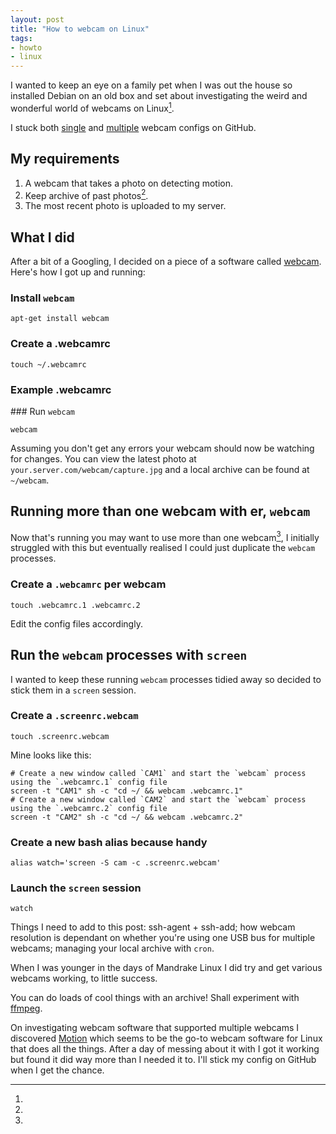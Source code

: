```yaml
---
layout: post
title: "How to webcam on Linux"
tags:
- howto
- linux
---
```


I wanted to keep an eye on a family pet when I was out the house so installed Debian on an old box and set about investigating the weird and wonderful world of webcams on Linux[^1].

I stuck both [single](https://github.com/rey/.webcam/tree/master) and [multiple](https://github.com/rey/.webcam/tree/multi) webcam configs on GitHub.

## My requirements

1. A webcam that takes a photo on detecting motion.
2. Keep archive of past photos[^2].
3. The most recent photo is uploaded to my server.

## What I did

After a bit of a Googling, I decided on a piece of a software called [webcam](http://packages.debian.org/sid/webcam). Here's how I got up and running:

### Install `webcam`

    apt-get install webcam

### Create a .webcamrc

    touch ~/.webcamrc

### Example .webcamrc

<script src="https://gist.github.com/rey/6606468.js">
</script>

### Run `webcam`

    webcam

Assuming you don't get any errors your webcam should now be watching for changes. You can view the latest photo at `your.server.com/webcam/capture.jpg` and a local archive can be found at `~/webcam`.

## Running more than one webcam with er, `webcam`

Now that's running you may want to use more than one webcam[^3], I initially struggled with this but eventually realised I could just duplicate the `webcam` processes.

### Create a `.webcamrc` per webcam

    touch .webcamrc.1 .webcamrc.2

Edit the config files accordingly.

## Run the `webcam` processes with `screen`

I wanted to keep these running `webcam` processes tidied away so decided to stick them in a `screen` session.

### Create a `.screenrc.webcam`

    touch .screenrc.webcam

Mine looks like this:

    # Create a new window called `CAM1` and start the `webcam` process using the `.webcamrc.1` config file
    screen -t "CAM1" sh -c "cd ~/ && webcam .webcamrc.1"
    # Create a new window called `CAM2` and start the `webcam` process using the `.webcamrc.2` config file
    screen -t "CAM2" sh -c "cd ~/ && webcam .webcamrc.2"

### Create a new bash alias because handy

    alias watch='screen -S cam -c .screenrc.webcam'

### Launch the `screen` session

    watch

Things I need to add to this post: ssh-agent + ssh-add; how webcam resolution is dependant on whether you're using one USB bus for multiple webcams; managing your local archive with `cron`.

[^1]:
When I was younger in the days of Mandrake Linux I did try and get various webcams working, to little success.

[^2]:
You can do loads of cool things with an archive! Shall experiment with [ffmpeg](http://www.ffmpeg.org).

[^3]:
On investigating webcam software that supported multiple webcams I discovered [Motion](http://www.lavrsen.dk/foswiki/bin/view/Motion/WebHome) which seems to be the go-to webcam software for Linux that does all the things. After a day of messing about it with I got it working but found it did way more than I needed it to. I'll stick my config on GitHub when I get the chance.

